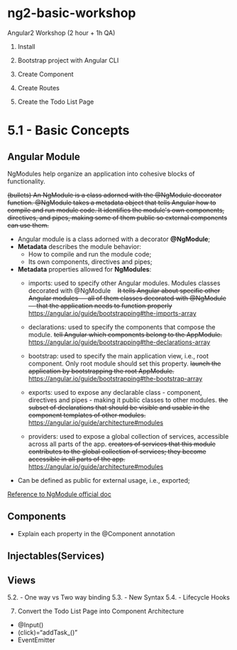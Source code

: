 # ng2-basic-workshop
Angular2 Workshop (2 hour + 1h QA)

1. Install

2. Bootstrap project with Angular CLI

3. Create Component

4. Create Routes

5. Create the Todo List Page
# 5.1 - Basic Concepts
## Angular Module

NgModules help organize an application into cohesive blocks of functionality.

~~(bullets) An NgModule is a class adorned with the @NgModule decorator function. @NgModule takes a metadata object that tells Angular how to compile and run module code. It identifies the module's own components, directives, and pipes, making some of them public so external components can use them.~~ 
- Angular module is a class adorned with a decorator **@NgModule**;
- **Metadata** describes the module behavior:
    - How to compile and run the module code;
    - Its own components, directives and pipes;
- **Metadata** properties allowed for **NgModules**:
    - imports: used to specify other Angular modules. Modules classes decorated with @NgModule
    ~~It tells Angular about specific other Angular modules — all of them classes decorated with @NgModule — that the application needs to function properly~~ https://angular.io/guide/bootstrapping#the-imports-array
  
    - declarations: used to specify the components that compose the module.
    ~~tell Angular which components belong to the AppModule.~~ https://angular.io/guide/bootstrapping#the-declarations-array

    - bootstrap: used to specify the main application view, i.e., root component. Only root module should set this property.
    ~~launch the application by bootstrapping the root AppModule.~~ https://angular.io/guide/bootstrapping#the-bootstrap-array

    - exports: used to expose any declarable class - component, directives and pipes - making it public classes to other modules.
    ~~the subset of declarations that should be visible and usable in the component templates of other modules.~~ https://angular.io/guide/architecture#modules

    - providers:  used to expose a global collection of services, accessible across all parts of the app. 
    ~~creators of services that this module contributes to the global collection of services; they become accessible in all parts of the app.~~ https://angular.io/guide/architecture#modules
- Can be defined as public for external usage, i.e., exported; 

[Reference to NgModule official doc](https://angular.io/guide/ngmodule#ngmodules)
      
## Components
   - Explain each property in the @Component annotation
## Injectables(Services)
## Views
5.2. - One way vs Two way binding
5.3. - New Syntax
5.4. - Lifecycle Hooks

7. Convert the Todo List Page into Component Architecture
- @Input()
- (click)=“addTask_()”
- EventEmitter

